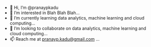 - 👋 Hi, I’m @pranaypkadu
- 👀 I’m interested in Blah Blah Blah...
- 🌱 I’m currently learning data analytics, machine learning and cloud computing...
- 💞️ I’m looking to collaborate on data analytics, machine learning and cloud computing...
- 📫 Reach me at pranayp.kadu@gmail.com ...

<!---
pranaypkadu/pranaypkadu is a ✨ special ✨ repository because its `README.md` (this file) appears on your GitHub profile.
You can click the Preview link to take a look at your changes.
--->
